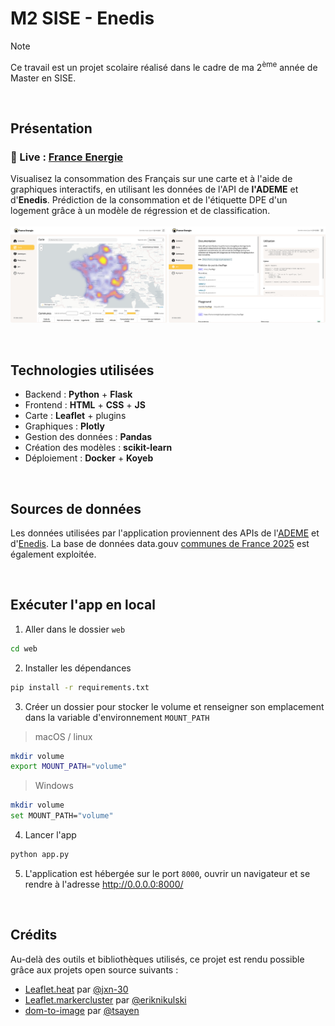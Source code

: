 # M2 SISE - Enedis
> [!NOTE]
> Ce travail est un projet scolaire réalisé dans le cadre de ma 2<sup>ème</sup> année de Master en SISE.

<br>

## Présentation
### 🔗 Live : [France Energie](https://france-energie.koyeb.app/)
Visualisez la consommation des Français sur une carte et à l'aide de graphiques interactifs, en utilisant les données de l'API de **l'ADEME** et d'**Enedis**. Prédiction de la consommation et de l'étiquette DPE d'un logement grâce à un modèle de régression et de classification.
<br><br>
![Capture d'écran du site](screenshot.png)

<br>

## Technologies utilisées
- Backend : **Python** + **Flask**
- Frontend : **HTML** + **CSS** + **JS**
- Carte : **Leaflet** + plugins
- Graphiques : **Plotly**
- Gestion des données : **Pandas**
- Création des modèles : **scikit-learn**
- Déploiement : **Docker** + **Koyeb**

<br>

## Sources de données
Les données utilisées par l'application proviennent des APIs de l'[ADEME](https://data.ademe.fr/datasets/dpe03existant/api-doc) et d'[Enedis](https://data.enedis.fr/explore/dataset/consommation-annuelle-residentielle-par-adresse/api/). La base de données data.gouv [communes de France 2025](https://www.data.gouv.fr/datasets/communes-et-villes-de-france-en-csv-excel-json-parquet-et-feather/) est également exploitée.

<br>

## Exécuter l'app en local

1. Aller dans le dossier `web`
```bash
cd web
```

2. Installer les dépendances
```bash
pip install -r requirements.txt
```

3. Créer un dossier pour stocker le volume et renseigner son emplacement dans la variable d'environnement `MOUNT_PATH`
> macOS / linux
```bash
mkdir volume
export MOUNT_PATH="volume"
```
> Windows
```bash
mkdir volume
set MOUNT_PATH="volume"
```

4. Lancer l'app
```bash
python app.py
```

5. L'application est hébergée sur le port `8000`, ouvrir un navigateur et se rendre à l'adresse http://0.0.0.0:8000/

<br>

## Crédits

Au-delà des outils et bibliothèques utilisés, ce projet est rendu possible grâce aux projets open source suivants :
- [Leaflet.heat](https://github.com/Leaflet/Leaflet.heat) par [@jxn-30](https://github.com/jxn-30)
- [Leaflet.markercluster](https://github.com/Leaflet/Leaflet.markercluster) par [@eriknikulski](https://github.com/eriknikulski)
- [dom-to-image](https://github.com/tsayen/dom-to-image) par [@tsayen](https://github.com/tsayen)
